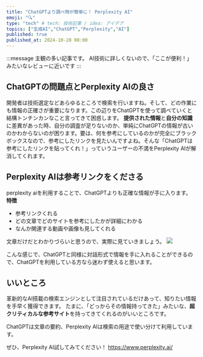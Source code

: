 ```yaml
---
title: "ChatGPTより調べ物が簡単に！ Perplexity AI"
emoji: "🔍"
type: "tech" # tech: 技術記事 / idea: アイデア
topics: ["生成AI","ChatGPT","Perplexity","AI"]
published: true
published_at: 2024-10-28 08:00
---
```

:::message
主観の多い記事です。
AI技術に詳しくないので、「ここが便利！」みたいなレビューに近いです
:::

## ChatGPTの問題点とPerplexity AIの良さ

開発者は技術選定などあらゆるところで検索を行いますね。そして、どの作業にも情報の正確さが重要になります。この辺りをChatGPTを使って調べていくと結構トンチンカンなこと言ってきて困惑します。
**提供された情報**と**自分の知識**に差異があった時、自分の調査が足りないのか、単純にChatGPTの情報が古いのかわからないのが困ります。要は、何を参考にしているのかが完全にブラックボックスなので、参考にしたリンクを見たいんですよね。そんな「ChatGPTは参考にしたリンクを貼ってくれ！」っていうユーザーの不満をPerplexity AIが解消してくれます。

## Perplexity AIは参考リンクをくださる

perplexity aiを利用することで、ChatGPTよりも正確な情報が手に入ります。
**特徴**

* 参考リンクくれる
* どの文章でどのサイトを参考にしたかが詳細にわかる
* なんか関連する動画や画像も見してくれる

文章だけだとわかりづらいと思うので、実際に見ていきましょう。
![](https://storage.googleapis.com/zenn-user-upload/af193d1ea32d-20241019.png)

こんな感じで、ChatGPTと同様に対話形式で情報を手に入れることができるので、ChatGPTを利用している方なら迷わず使えると思います。

## いいところ

革新的なAI搭載の検索エンジンとして注目されているだけあって、知りたい情報を手早く獲得できます。
たまに、「どっからその情報持ってきた」みたいな、**超クリティカルな参考サイト**を持ってきてくれるのがいいところです。

ChatGPTは文章の要約、Perplexity AIは検索の用途で使い分けて利用しています。

ぜひ、Perplexity AI試してみてください！
<https://www.perplexity.ai/>
